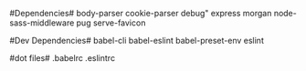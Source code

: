 #Dependencies#
body-parser
cookie-parser
debug"
express
morgan
node-sass-middleware
pug
serve-favicon

#Dev Dependencies#
babel-cli
babel-eslint
babel-preset-env
eslint

#dot files#
.babelrc
.eslintrc